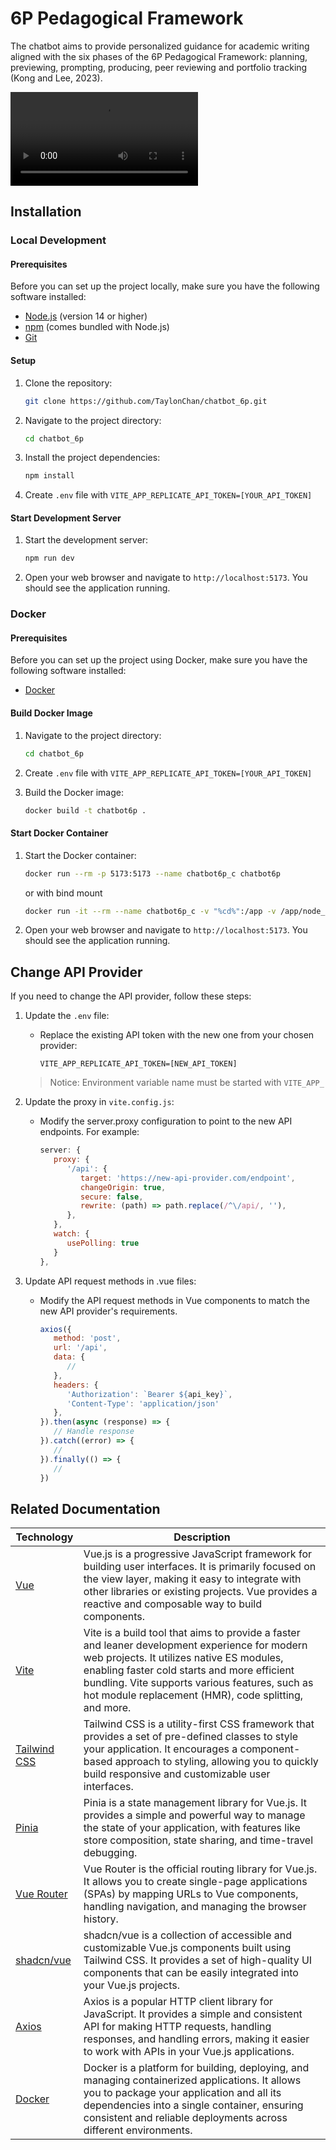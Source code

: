 # 6P Pedagogical Framework

The chatbot aims to provide personalized guidance for academic writing aligned with the six phases of the 6P Pedagogical Framework: planning, previewing, prompting, producing, peer reviewing and portfolio tracking (Kong and Lee, 2023).

<video src="Demostration_Video.mp4"></video>

## Installation

### Local Development

#### Prerequisites

Before you can set up the project locally, make sure you have the following software installed:

- [Node.js](https://nodejs.org/) (version 14 or higher)
- [npm](https://www.npmjs.com/) (comes bundled with Node.js)
- [Git](https://git-scm.com/)

#### Setup

1. Clone the repository:

   ```bash
   git clone https://github.com/TaylonChan/chatbot_6p.git
   ```

2. Navigate to the project directory:

   ```bash
   cd chatbot_6p
   ```

3. Install the project dependencies:

   ```bash
   npm install
   ```

4. Create `.env` file with `VITE_APP_REPLICATE_API_TOKEN=[YOUR_API_TOKEN]`

#### Start Development Server

1. Start the development server:

   ```bash
   npm run dev
   ```

2. Open your web browser and navigate to `http://localhost:5173`. You should see the application running.

### Docker

#### Prerequisites

Before you can set up the project using Docker, make sure you have the following software installed:

- [Docker](https://www.docker.com/)

#### Build Docker Image

1. Navigate to the project directory:

   ```bash
   cd chatbot_6p
   ```

2. Create `.env` file with `VITE_APP_REPLICATE_API_TOKEN=[YOUR_API_TOKEN]`

3. Build the Docker image:

   ```bash
   docker build -t chatbot6p .
   ```

#### Start Docker Container

1. Start the Docker container:

   ```bash
   docker run --rm -p 5173:5173 --name chatbot6p_c chatbot6p
   ```
   or with bind mount
   ```bash
   docker run -it --rm --name chatbot6p_c -v "%cd%":/app -v /app/node_modules -p 5173:5173 chatbot6p
   ```

2. Open your web browser and navigate to `http://localhost:5173`. You should see the application running.


## Change API Provider

If you need to change the API provider, follow these steps:

1. Update the `.env` file:
   - Replace the existing API token with the new one from your chosen provider:
     ```
     VITE_APP_REPLICATE_API_TOKEN=[NEW_API_TOKEN]
     ```
   > Notice: Environment variable name must be started with `VITE_APP_`

2. Update the proxy in `vite.config.js`:
   - Modify the server.proxy configuration to point to the new API endpoints. For example:
      ```javascript
      server: {
         proxy: {
            '/api': {
               target: 'https://new-api-provider.com/endpoint',
               changeOrigin: true,
               secure: false,
               rewrite: (path) => path.replace(/^\/api/, ''),
            },
         },
         watch: {
            usePolling: true
         }
      },
     ```

3. Update API request methods in .vue files:
   - Modify the API request methods in Vue components to match the new API provider's requirements.
      ```javascript
      axios({
         method: 'post',
         url: '/api',
         data: {
            //
         },
         headers: {
            'Authorization': `Bearer ${api_key}`,
            'Content-Type': 'application/json'
         },
      }).then(async (response) => {
         // Handle response
      }).catch((error) => {
         //
      }).finally(() => {
         //
      })
      ```

## Related Documentation

| Technology | Description |
| --- | --- |
| [Vue](https://v3.vuejs.org/guide/introduction.html) | Vue.js is a progressive JavaScript framework for building user interfaces. It is primarily focused on the view layer, making it easy to integrate with other libraries or existing projects. Vue provides a reactive and composable way to build components. |
| [Vite](https://vitejs.dev/guide/) | Vite is a build tool that aims to provide a faster and leaner development experience for modern web projects. It utilizes native ES modules, enabling faster cold starts and more efficient bundling. Vite supports various features, such as hot module replacement (HMR), code splitting, and more. |
| [Tailwind CSS](https://tailwindcss.com/docs/installation) | Tailwind CSS is a utility-first CSS framework that provides a set of pre-defined classes to style your application. It encourages a component-based approach to styling, allowing you to quickly build responsive and customizable user interfaces. |
| [Pinia](https://pinia.vuejs.org/introduction.html) | Pinia is a state management library for Vue.js. It provides a simple and powerful way to manage the state of your application, with features like store composition, state sharing, and time-travel debugging. |
| [Vue Router](https://router.vuejs.org/guide/) | Vue Router is the official routing library for Vue.js. It allows you to create single-page applications (SPAs) by mapping URLs to Vue components, handling navigation, and managing the browser history. |
| [shadcn/vue](https://www.shadcn-vue.com/docs/introduction.html) | shadcn/vue is a collection of accessible and customizable Vue.js components built using Tailwind CSS. It provides a set of high-quality UI components that can be easily integrated into your Vue.js projects. |
| [Axios](https://axios-http.com/docs/intro) | Axios is a popular HTTP client library for JavaScript. It provides a simple and consistent API for making HTTP requests, handling responses, and handling errors, making it easier to work with APIs in your Vue.js applications. |
| [Docker](https://docs.docker.com/get-started/) | Docker is a platform for building, deploying, and managing containerized applications. It allows you to package your application and all its dependencies into a single container, ensuring consistent and reliable deployments across different environments. |